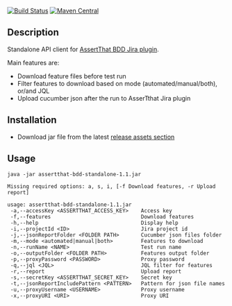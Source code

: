 
[![Build Status](https://travis-ci.org/assertthat/assertthat-bdd-standalone.svg?branch=master)](https://travis-ci.org/assertthat/assertthat-bdd-standalone)
[![Maven Central](https://maven-badges.herokuapp.com/maven-central/com.assertthat.plugins/assertthat-bdd-standalone/badge.svg)](https://maven-badges.herokuapp.com/maven-central/com.assertthat.plugins/assertthat-bdd-standalone)


## Description

Standalone API client for [AssertThat BDD Jira plugin](https://marketplace.atlassian.com/apps/1219033/assertthat-bdd-test-management-in-jira?hosting=cloud&tab=overview).

Main features are:

- Download feature files before test run
- Filter features to download based on mode (automated/manual/both), or/and JQL
- Upload cucumber json after the run to AsserTthat Jira plugin

## Installation

- Download jar file from the latest [release assets section](https://github.com/assertthat/assertthat-bdd-standalone/releases)

## Usage

```
java -jar assertthat-bdd-standalone-1.1.jar

Missing required options: a, s, i, [-f Download features, -r Upload report]

usage: assertthat-bdd-standalone-1.1.jar
 -a,--accessKey <ASSERTTHAT_ACCESS_KEY>    Access key
 -f,--features                             Download features
 -h,--help                                 Display help
 -i,--projectId <ID>                       Jira project id
 -j,--jsonReportFolder <FOLDER PATH>       Cucumber json files folder
 -m,--mode <automated|manual|both>         Features to download
 -n,--runName <NAME>                       Test run name
 -o,--outputFolder <FOLDER PATH>           Features output folder
 -p,--proxyPassword <PASSWORD>             Proxy password
 -q,--jql <JQL>                            JQL filter for features
 -r,--report                               Upload report
 -s,--secretKey <ASSERTTHAT_SECRET_KEY>    Secret key
 -t,--jsonReportIncludePattern <PATTERN>   Pattern for json file names
 -u,--proxyUsername <USERNAME>             Proxy username
 -x,--proxyURI <URI>                       Proxy URI
```
